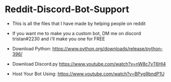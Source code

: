 # Reddit-Discord-Bot-Support
- This is all the files that I have made by helping people on reddit
- If you want me to make you a custom bot, DM me on discord tristan#2230 and i'll make you one for FREE


- Download Python: https://www.python.org/downloads/release/python-396/
- Download Discord.py https://www.youtube.com/watch?v=nW8c7vT6Hl4
- Host Your Bot Using: https://www.youtube.com/watch?v=BPvg9bndP1U
